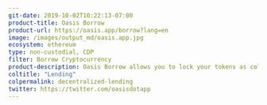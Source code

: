 ```yaml
---
git-date: 2019-10-02T10:22:13-07:00
product-title: Oasis Borrow
product-url: https://oasis.app/borrow?lang=en
image: /images/output_md/oasis.app.jpg
ecosystem: ethereum
type: non-custodial, CDP
filter: Borrow Cryptocurrency
product-description: Oasis Borrow allows you to lock your tokens as collateral to generate DAI, a decentralized stablecoin soft-pegged to 1 USD.
coltitle: "Lending"
colpermalink: decentralized-lending
twitter: https://twitter.com/oasisdotapp
---
```


